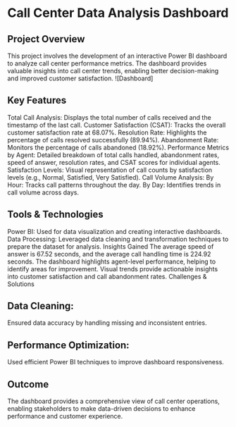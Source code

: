# Call Center Data Analysis Dashboard
## Project Overview
This project involves the development of an interactive Power BI dashboard to analyze call center performance metrics. The dashboard provides valuable insights into call center trends, enabling better decision-making and improved customer satisfaction.
![Dashboard]
## Key Features
Total Call Analysis: Displays the total number of calls received and the timestamp of the last call.
Customer Satisfaction (CSAT): Tracks the overall customer satisfaction rate at 68.07%.
Resolution Rate: Highlights the percentage of calls resolved successfully (89.94%).
Abandonment Rate: Monitors the percentage of calls abandoned (18.92%).
Performance Metrics by Agent: Detailed breakdown of total calls handled, abandonment rates, speed of answer, resolution rates, and CSAT scores for individual agents.
Satisfaction Levels: Visual representation of call counts by satisfaction levels (e.g., Normal, Satisfied, Very Satisfied).
Call Volume Analysis:
By Hour: Tracks call patterns throughout the day.
By Day: Identifies trends in call volume across days.
## Tools & Technologies
Power BI: Used for data visualization and creating interactive dashboards.
Data Processing: Leveraged data cleaning and transformation techniques to prepare the dataset for analysis.
Insights Gained
The average speed of answer is 67.52 seconds, and the average call handling time is 224.92 seconds.
The dashboard highlights agent-level performance, helping to identify areas for improvement.
Visual trends provide actionable insights into customer satisfaction and call abandonment rates.
Challenges & Solutions
## Data Cleaning: 
Ensured data accuracy by handling missing and inconsistent entries.
## Performance Optimization: 
Used efficient Power BI techniques to improve dashboard responsiveness.
## Outcome
The dashboard provides a comprehensive view of call center operations, enabling stakeholders to make data-driven decisions to enhance performance and customer experience.

